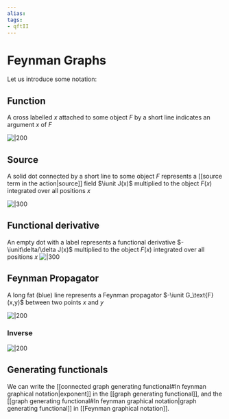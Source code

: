 ```yaml
---
alias:
tags:
- qftII
---
```

# Feynman Graphs
Let us introduce some notation:


## Function
A cross labelled $x$ attached to some object $F$ by a short line indicates an argument $x$ of $F$

![|200](file:///C:/Users/Lucien/Documents/UNI/images/image140.png)

## Source



A solid dot connected by a short line
to some object $F$
represents a [[source term in the action|source]] field $\iunit J(x)$
multiplied to the object $F(x)$
integrated over all positions $x$

 ![|300](file:///C:/Users/Lucien/Documents/UNI/images/image138.png)

## Functional derivative

An empty dot with a label represents a functional derivative
$-\iunit\delta/\delta J(x)$
multiplied to the object $F(x)$
integrated over all positions $x$
![|300](file:///C:/Users/Lucien/Documents/UNI/images/image68.png)

## Feynman Propagator
A long fat (blue) line represents a Feynman propagator $-\iunit G_\text{F}(x,y)$
between two points $x$ and $y$

![|200](file:///C:/Users/Lucien/Documents/UNI/images/image137.png)


### Inverse

![|200](file:///C:/Users/Lucien/Documents/UNI/images/image143.png)


## Generating functionals
We can write the [[connected graph generating functional#In feynman graphical notation|exponent]] in the [[graph generating functional]], and the [[graph generating functional#In feynman graphical notation|graph generating functional]] in [[Feynman graphical notation]]. 

